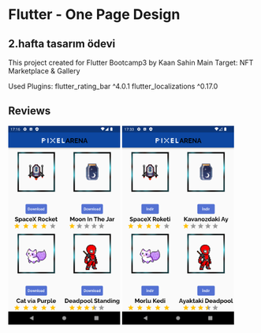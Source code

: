 # Flutter - One Page Design

## 2.hafta tasarım ödevi

This project created for Flutter Bootcamp3 by Kaan Sahin
Main Target: NFT Marketplace & Gallery

Used Plugins:
flutter_rating_bar ^4.0.1
flutter_localizations ^0.17.0
## Reviews

<img src="https://github.com/wazzapsenk/PixelArena-Design-with-Flutter/blob/master/Readme/Screenshot_1661350570.png" width="45%"></img> <img src="https://github.com/wazzapsenk/PixelArena-Design-with-Flutter/blob/master/Readme/Screenshot_1661351582.png" width="45%"></img> 
